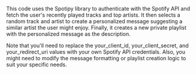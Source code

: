 This code uses the Spotipy library to authenticate with the Spotify API and fetch the user's recently played tracks and top artists. It then selects a random track and artist to create a personalized message suggesting a similar artist the user might enjoy. Finally, it creates a new private playlist with the personalized message as the description.

Note that you'll need to replace the your_client_id, your_client_secret, and your_redirect_uri values with your own Spotify API credentials. Also, you might need to modify the message formatting or playlist creation logic to suit your specific needs.